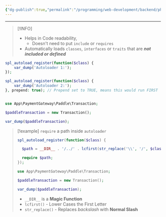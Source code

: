 ```yaml
---
{"dg-publish":true,"permalink":"/programming/web-development/backend/php/02-object-oriented-programming-oop/04-autoloading-and-composer/01-autoloader/","tags":["programming","php","webdevelopment","backend","OOP"]}
---
```



---

> [!INFO]
>
> - Helps in Code readability,
>   - Doesn't need to put `include` or `requires`
> - Automatically loads `classes`, `interfaces` or `traits` that are **_not included or defined_**

```php
spl_autoload_register(function($class) {
	var_dump('Autoloader 1:');
});

spl_autoload_register(function($class) {
	var_dump('Autoloader 2:');
}, prepend: true); // Prepend set to TRUE, means this would run FIRST


use App\PaymentGateway\Paddle\Transaction;

$paddleTransaction = new Transaction();

var_dump($paddleTransaction);
```

> [!example] `require` a path inside `autoloader`
>
> ```php
> spl_autoload_register(function($class) {
>
> 	$path = __DIR__ . '/../' . lcfirst(str_replace('\\', '/', $class)) . '.php';
>
> 	require $path;
> });
>
> use App\PaymentGateway\Paddle\Transaction;
>
> $paddleTransaction = new Transaction();
>
> var_dump($paddleTransaction);
> ```
>
> - `__DIR__` is a **Magic Function**
> - `lcfirst()` - Lower Cases the First Letter
> - `str_replace()` - Replaces _backslash_ with **Normal Slash**
